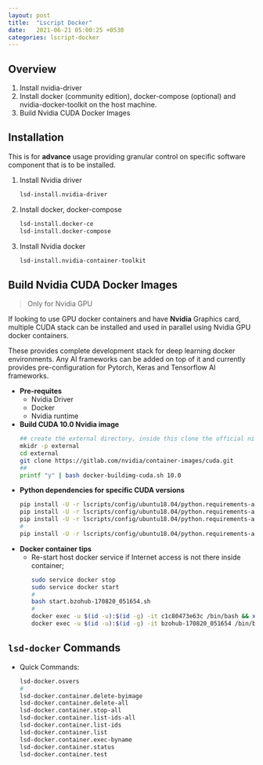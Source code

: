 ```yaml
---
layout: post
title:  "Lscript Docker"
date:   2021-06-21 05:00:25 +0530
categories: lscript-docker
---
```



## Overview

1. Install nvidia-driver
2. Install docker (community edition), docker-compose (optional) and nvidia-docker-toolkit on the host machine.
3. Build Nvidia CUDA Docker Images


## Installation

This is for **advance** usage providing granular control on specific software component that is to be installed.

1. Install Nvidia driver
    ```bash
    lsd-install.nvidia-driver
    ```
2. Install docker, docker-compose
    ```bash
    lsd-install.docker-ce
    lsd-install.docker-compose
    ```
3. Install Nvidia docker
    ```bash
    lsd-install.nvidia-container-toolkit
    ```

## Build Nvidia CUDA Docker Images
> Only for Nvidia GPU

If looking to use GPU docker containers and have **Nvidia** Graphics card, multiple CUDA stack can be installed and used in parallel using Nvidia GPU docker containers.

These provides complete development stack for deep learning docker environments. Any AI frameworks can be added on top of it and currently provides pre-configuration for Pytorch, Keras and Tensorflow AI frameworks.

* **Pre-requites**
    * Nvidia Driver
    * Docker
    * Nvidia runtime
* **Build CUDA 10.0 Nvidia image**
    ```bash
    ## create the external directory, inside this clone the official nividia container file repo
    mkidr -p external
    cd external
    git clone https://gitlab.com/nvidia/container-images/cuda.git
    ##
    printf "y" | bash docker-buildimg-cuda.sh 10.0
    ```
* **Python dependencies for specific CUDA versions**
    ```bash
    pip install -U -r lscripts/config/ubuntu18.04/python.requirements-ai-cuda-9.0.txt
    pip install -U -r lscripts/config/ubuntu18.04/python.requirements-ai-cuda-10.0.txt
    pip install -U -r lscripts/config/ubuntu18.04/python.requirements-ai-cuda-10.2.txt
    #
    pip install -U -r lscripts/config/ubuntu18.04/python.requirements-ai-cuda-11.0.txt
    ```
* **Docker container tips**
  * Re-start host docker service if Internet access is not there inside container;
      ```bash
      sudo service docker stop
      sudo service docker start
      #
      bash start.bzohub-170820_051654.sh
      #
      docker exec -u $(id -u):$(id -g) -it c1c80473e63c /bin/bash && xhost -local:root 1>/dev/null 2>&1
      docker exec -u $(id -u):$(id -g) -it bzohub-170820_051654 /bin/bash && xhost -local:root 1>/dev/null 2>&1
      ```


## `lsd-docker` Commands

* Quick Commands:
    ```bash
    lsd-docker.osvers
    #
    lsd-docker.container.delete-byimage
    lsd-docker.container.delete-all
    lsd-docker.container.stop-all
    lsd-docker.container.list-ids-all
    lsd-docker.container.list-ids
    lsd-docker.container.list
    lsd-docker.container.exec-byname
    lsd-docker.container.status
    lsd-docker.container.test
    ```
